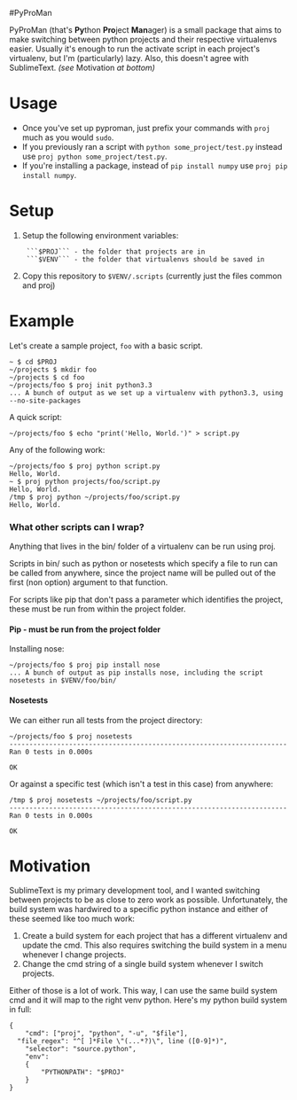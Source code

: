 #PyProMan

PyProMan (that's **Py**thon **Pro**ject **Man**ager) is a small package that aims to make switching between python projects and their respective virtualenvs easier.  Usually it's enough to run the activate script in each project's virtualenv, but I'm (particularly) lazy.  Also, this doesn't agree with SublimeText.  *(see* Motivation *at bottom)*

# Usage

- Once you've set up pyproman, just prefix your commands with `proj` much as you would `sudo`.
- If you previously ran a script with `python some_project/test.py` instead use `proj python some_project/test.py`.
- If you're installing a package, instead of `pip install numpy` use `proj pip install numpy`.

# Setup
1. Setup the following environment variables:

        ```$PROJ``` - the folder that projects are in
        ```$VENV``` - the folder that virtualenvs should be saved in
2. Copy this repository to `$VENV/.scripts` (currently just the files common and proj)

# Example
Let's create a sample project, `foo` with a basic script.

    ~ $ cd $PROJ
    ~/projects $ mkdir foo
    ~/projects $ cd foo
    ~/projects/foo $ proj init python3.3
    ... A bunch of output as we set up a virtualenv with python3.3, using --no-site-packages

A quick script:

    ~/projects/foo $ echo "print('Hello, World.')" > script.py

Any of the following work:

    ~/projects/foo $ proj python script.py
    Hello, World.
    ~ $ proj python projects/foo/script.py
    Hello, World.
    /tmp $ proj python ~/projects/foo/script.py
    Hello, World.

### What other scripts can I wrap?

Anything that lives in the bin/ folder of a virtualenv can be run using proj.

Scripts in bin/ such as python or nosetests which specify a file to run can be called from anywhere, since the project name will be pulled out of the first (non option) argument to that function.

For scripts like pip that don't pass a parameter which identifies the project, these must be run from within the project folder.

#### Pip - must be run from the project folder

Installing nose:

    ~/projects/foo $ proj pip install nose
    ... A bunch of output as pip installs nose, including the script nosetests in $VENV/foo/bin/

#### Nosetests

We can either run all tests from the project directory:

    ~/projects/foo $ proj nosetests
    ----------------------------------------------------------------------
    Ran 0 tests in 0.000s

    OK

Or against a specific test (which isn't a test in this case) from anywhere:

    /tmp $ proj nosetests ~/projects/foo/script.py
    ----------------------------------------------------------------------
    Ran 0 tests in 0.000s

    OK

# Motivation

SublimeText is my primary development tool, and I wanted switching between projects to be as close to zero work as possible.  Unfortunately, the build system was hardwired to a specific python instance and either of these seemed like too much work:

1. Create a build system for each project that has a different virtualenv and update the cmd.  This also requires switching the build system in a menu whenever I change projects.
2. Change the cmd string of a single build system whenever I switch projects.

Either of those is a lot of work.  This way, I can use the same build system cmd and it will map to the right venv python.  Here's my python build system in full:

    {
        "cmd": ["proj", "python", "-u", "$file"],
      "file_regex": "^[ ]*File \"(...*?)\", line ([0-9]*)",
    	"selector": "source.python",
    	"env":
    	{
    		"PYTHONPATH": "$PROJ"
    	}
    }
